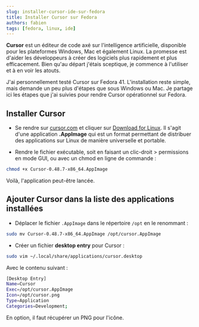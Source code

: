 ```yaml
---
slug: installer-cursor-ide-sur-fedora
title: Installer Cursor sur Fedora
authors: fabien
tags: [fedora, linux, ide]
---
```


**Cursor** est un éditeur de code axé sur l'intelligence artificielle, disponible pour les plateformes Windows, Mac et également Linux. La promesse est d'aider les développeurs à créer des logiciels plus rapidement et plus efficacement. Bien qu'au départ j'étais sceptique, je commence à l'utiliser et à en voir les atouts.

J'ai personnellement testé Cursor sur Fedora 41. L'installation reste simple, mais demande un peu plus d'étapes que sous Windows ou Mac. Je partage ici les étapes que j'ai suivies pour rendre Cursor opérationnel sur Fedora.

<!-- truncate -->

## Installer Cursor

- Se rendre sur [cursor.com](https://cursor.com) et cliquer sur [Download for Linux](https://cursor.com). Il s'agit d'une application **.AppImage** qui est un format permettant de distribuer des applications sur Linux de manière universelle et portable.

- Rendre le fichier exécutable, soit en faisant un clic-droit > permissions en mode GUI, ou avec un chmod en ligne de commande :

```sh
chmod +x Cursor-0.48.7-x86_64.AppImage
```

Voilà, l'application peut-être lancée.

## Ajouter Cursor dans la liste des applications installées

- Déplacer le fichier `.AppImage` dans le répertoire `/opt` en le renommant :

```sh
sudo mv Cursor-0.48.7-x86_64.AppImage /opt/cursor.AppImage
```

- Créer un fichier **desktop entry** pour Cursor :

```sh
sudo vim ~/.local/share/applications/cursor.desktop
```

Avec le contenu suivant :

```sh
[Desktop Entry]
Name=Cursor
Exec=/opt/cursor.AppImage
Icon=/opt/cursor.png
Type=Application
Categories=Development;
```

En option, il faut récupérer un PNG pour l'icône.
